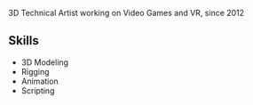 3D Technical Artist working on Video Games and VR, since 2012

## Skills
- 3D Modeling
- Rigging
- Animation
- Scripting